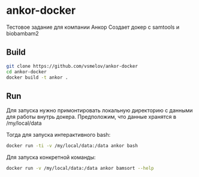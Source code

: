 # ankor-docker
Тестовое задание для компании Анкор
Создает докер с samtools и biobambam2

## Build

```bash
git clone https://github.com/vsmelov/ankor-docker
cd ankor-docker
docker build -t ankor .
```

## Run

Для запуска нужно примонтировать локальную директорию с данными для работы внутрь докера.
Предположим, что данные хранятся в /my/local/data

Тогда для запуска интерактивного bash:

```bash
docker run -ti -v /my/local/data:/data ankor bash
```

Для запуска конкретной команды:

```bash
docker run -v /my/local/data:/data ankor bamsort --help
```
